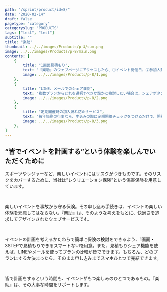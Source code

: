 ```yaml
---
path: "/sprint/product/id=8/"
date: "2020-02-14"
draft: false
pagetype: "category"
categoryslug: "PRODUCTS"
tags: ["test", "test"]
subtitle: ""
title: "楽助"
thumbnail: ../../images/Products/p-8/sum.png
image: ../../images/Products/p-8/main.png
contents: [
    {
        title: "1画面見積もり",
        text: "『楽助』のウェブページにアクセスしたら、①イベント開催日、②参加人数、③危険行為チェックの3問に回答するだけで見積もりを算出。まずは金額感だけを知りたいという場合でも、手軽に使用できます。", 
        image: ../../images/Products/p-8/1.png
    },
    {
        title: "LINE、メールでのシェア機能",
        text: "複数プランからどれを選択すべきか誰かと検討したい場合は、シェアボタンからLINEやメールでURLを共有。リンクから皆で比較検討したあとは、そのまま申し込み手続きにも進めます。", 
        image: ../../images/Products/p-8/2.png
    },
    {
        title: "定期開催時の加入漏れ防止サービス",
        text: "毎年恒例の行事なら、申込みの際に定期開催チェックをつけるだけで、開催の少し前にメールでご連絡。加入漏れを防止します。", 
        image: ../../images/Products/p-8/3.png
    },
]
---
```


## “皆でイベントを計画する”という体験を楽しんでいただくために

スポーツやレジャーなど、楽しいイベントにはリスクがつきものです。そのリスクをカバーするために、当社は“レクリエーション保険”という傷害保険を用意しています。

<br />

楽しいイベントを事故から守る保険。その申し込み手続きは、イベントの楽しい体験を邪魔してはならない。『楽助』は、そのような考えをもとに、快適さを追求してデザインされたウェブサービスです。

<br />

イベントの計画を考えるかたわらで簡単に保険の検討をできるよう、1画面・3STEPで見積もりできるスマートなUIを用意。また、見積もりシェア機能を使えば、LINEやメールを使ってプランの比較が皆でできます。もちろん、どのプランにするか決まったら、そのまま申し込みまでスマホひとつで完結できます。

<br />

皆で計画をするという時間も、イベントがもつ楽しみのひとつであるもの。『楽助』は、その大事な時間をサポートします。
